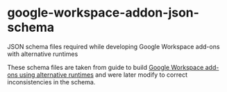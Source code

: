 # google-workspace-addon-json-schema
JSON schema files required while developing Google Workspace add-ons with alternative runtimes

These schema files are taken from guide to build [Google Workspace add-ons using alternative runtimes](https://developers.google.com/workspace/add-ons/guides/alternate-runtimes) 
and were later modify to correct inconsistencies in the schema.
